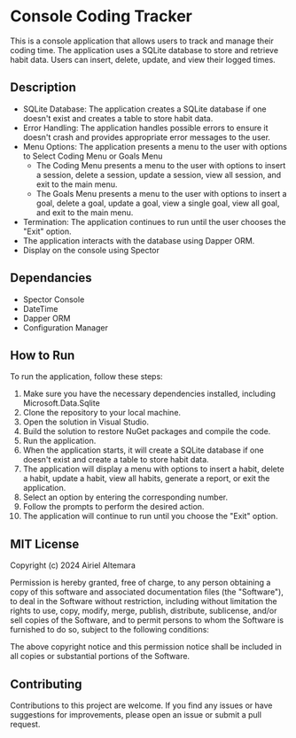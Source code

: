 # Console Coding Tracker

This is a console application that allows users to track and manage their coding time. The application uses a SQLite database to store and retrieve habit data. Users can insert, delete, update, and view their logged times.

## Description

- SQLite Database: The application creates a SQLite database if one doesn't exist and creates a table to store habit data.
- Error Handling: The application handles possible errors to ensure it doesn't crash and provides appropriate error messages to the user.
- Menu Options: The application presents a menu to the user with options to Select Coding Menu or Goals Menu
  - The Coding Menu presents a menu to the user with options to insert a session, delete a session, update a session, view all session, and exit to the main menu.
  - The Goals Menu presents a menu to the user with options to insert a goal, delete a goal, update a goal, view a single goal, view all goal, and exit to the main menu.
- Termination: The application continues to run until the user chooses the "Exit" option.
- The application interacts with the database using Dapper ORM.
- Display on the console using Spector

## Dependancies

- Spector Console
- DateTime
- Dapper ORM
- Configuration Manager

## How to Run

To run the application, follow these steps:

1. Make sure you have the necessary dependencies installed, including Microsoft.Data.Sqlite
2. Clone the repository to your local machine.
3. Open the solution in Visual Studio.
4. Build the solution to restore NuGet packages and compile the code.
5. Run the application.
6. When the application starts, it will create a SQLite database if one doesn't exist and create a table to store habit data.
7. The application will display a menu with options to insert a habit, delete a habit, update a habit, view all habits, generate a report, or exit the application.
8. Select an option by entering the corresponding number.
9. Follow the prompts to perform the desired action.
10. The application will continue to run until you choose the "Exit" option.

## MIT License

Copyright (c) 2024 Airiel Altemara

Permission is hereby granted, free of charge, to any person obtaining a copy of this software and associated documentation files (the "Software"), to deal in the Software without restriction, including without limitation the rights to use, copy, modify, merge, publish, distribute, sublicense, and/or sell copies of the Software, and to permit persons to whom the Software is furnished to do so, subject to the following conditions:

The above copyright notice and this permission notice shall be included in all copies or substantial portions of the Software.

## Contributing

Contributions to this project are welcome. If you find any issues or have suggestions for improvements, please open an issue or submit a pull request.
